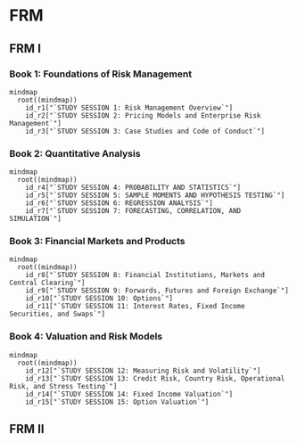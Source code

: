 # FRM

## FRM I

### Book 1: Foundations of Risk Management

```mermaid
mindmap
  root((mindmap))
    id_r1["`STUDY SESSION 1: Risk Management Overview`"]
    id_r2["`STUDY SESSION 2: Pricing Models and Enterprise Risk Management`"]
    id_r3["`STUDY SESSION 3: Case Studies and Code of Conduct`"]
```

### Book 2: Quantitative Analysis

```mermaid
mindmap
  root((mindmap))
    id_r4["`STUDY SESSION 4: PROBABILITY AND STATISTICS`"]
    id_r5["`STUDY SESSION 5: SAMPLE MOMENTS AND HYPOTHESIS TESTING`"]
    id_r6["`STUDY SESSION 6: REGRESSION ANALYSIS`"]
    id_r7["`STUDY SESSION 7: FORECASTING, CORRELATION, AND SIMULATION`"]
```

### Book 3: Financial Markets and Products

```mermaid
mindmap
  root((mindmap))
    id_r8["`STUDY SESSION 8: Financial Institutions, Markets and Central Clearing`"]
    id_r9["`STUDY SESSION 9: Forwards, Futures and Foreign Exchange`"]
    id_r10["`STUDY SESSION 10: Options`"]
    id_r11["`STUDY SESSION 11: Interest Rates, Fixed Income Securities, and Swaps`"]
```    
    
### Book 4: Valuation and Risk Models

```mermaid
mindmap
  root((mindmap))
    id_r12["`STUDY SESSION 12: Measuring Risk and Volatility`"]
    id_r13["`STUDY SESSION 13: Credit Risk, Country Risk, Operational Risk, and Stress Testing`"]
    id_r14["`STUDY SESSION 14: Fixed Income Valuation`"]
    id_r15["`STUDY SESSION 15: Option Valuation`"]

```

## FRM II